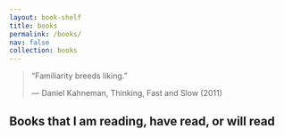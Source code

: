 ```yaml
---
layout: book-shelf
title: books
permalink: /books/
nav: false
collection: books
---
```


> “Familiarity breeds liking.”
>
> ― Daniel Kahneman, Thinking, Fast and Slow (2011) 

## Books that I am reading, have read, or will read
